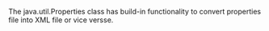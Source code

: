 The java.util.Properties class has build-in functionality to convert properties file into XML file or vice versse.

